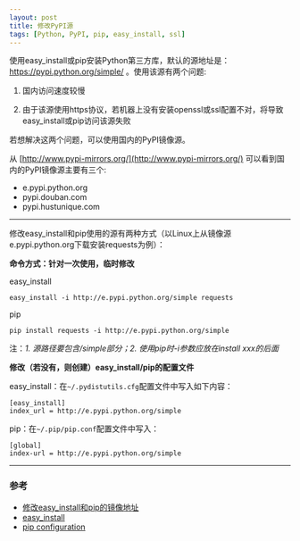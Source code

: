```yaml
---
layout: post
title: 修改PyPI源
tags: [Python, PyPI, pip, easy_install, ssl]
---
```


使用easy_install或pip安装Python第三方库，默认的源地址是：https://pypi.python.org/simple/ 。使用该源有两个问题:

1. 国内访问速度较慢

2. 由于该源使用https协议，若机器上没有安装openssl或ssl配置不对，将导致easy_install或pip访问该源失败

若想解决这两个问题，可以使用国内的PyPI镜像源。

从 [http://www.pypi-mirrors.org/](http://www.pypi-mirrors.org/) 可以看到国内的PyPI镜像源主要有三个:

- e.pypi.python.org
- pypi.douban.com
- pypi.hustunique.com

------

修改easy_install和pip使用的源有两种方式（以Linux上从镜像源e.pypi.python.org下载安装requests为例）：

**命令方式：针对一次使用，临时修改**

easy_install

    easy_install -i http://e.pypi.python.org/simple requests

pip

    pip install requests -i http://e.pypi.python.org/simple

注：*1. 源路径要包含/simple部分；2. 使用pip时-i参数应放在install xxx的后面*

**修改（若没有，则创建）easy_install/pip的配置文件** 

easy_install：在`~/.pydistutils.cfg`配置文件中写入如下内容：

    [easy_install]
    index_url = http://e.pypi.python.org/simple

pip：在`~/.pip/pip.conf`配置文件中写入：

    [global]
    index-url = http://e.pypi.python.org/simple

------

### 参考

- [修改easy_install和pip的镜像地址](http://www.lidaren.com/archives/886)
- [easy_install](http://pythonhosted.org/setuptools/easy_install.html)
- [pip configuration](http://www.pip-installer.org/en/latest/configuration.html)
